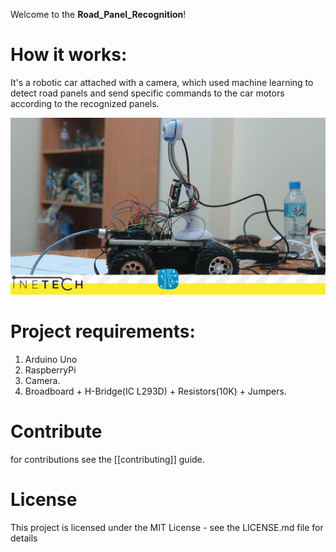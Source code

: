 Welcome to the **Road_Panel_Recognition**!

# How it works:
It's a robotic car attached with a camera, which used machine learning to detect road panels and send specific commands to the car motors according to the recognized panels.

<img src= "https://github.com/IemProg/Road_Panel_Recognition/blob/master/18518123_1418681988152515_1968044336198430922_o.jpg">

# Project requirements:
1. Arduino Uno
2. RaspberryPi
3. Camera.
4. Broadboard + H-Bridge(IC L293D) + Resistors(10K) + Jumpers.


# Contribute 
for contributions see the [[contributing]] guide.

# License
This project is licensed under the MIT License - see the LICENSE.md file for details
